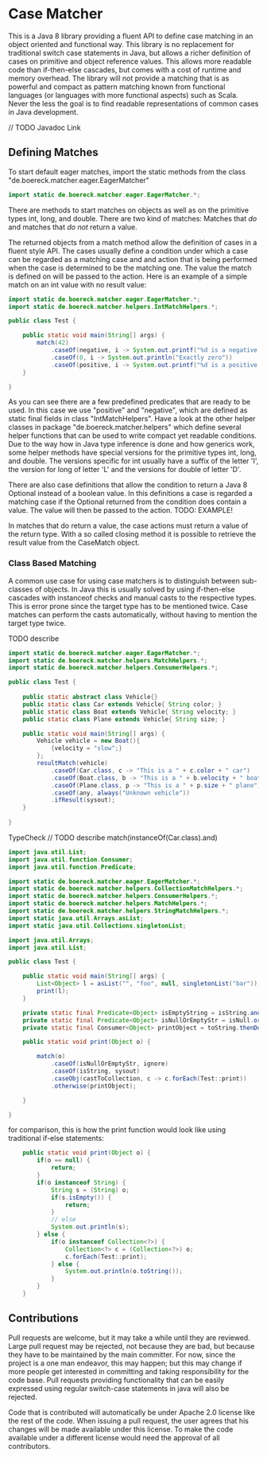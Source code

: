 Case Matcher
============
This is a Java 8 library providing a fluent API to define case matching in an object oriented and functional way. This library is no replacement for traditional switch case statements in Java, but allows a richer definition of cases on primitive and object reference values. This allows more readable code than if-then-else cascades, but comes with a cost of runtime and memory overhead. The library will not provide a matching that is as powerful and compact as pattern matching known from functional languages (or languages with more functional aspects) such as Scala. Never the less the goal is to find readable representations of common cases in Java development.

// TODO Javadoc Link

Defining Matches
----------------

To start default eager matches, import the static methods from the class "de.boereck.matcher.eager.EagerMatcher"

```java 
import static de.boereck.matcher.eager.EagerMatcher.*;
```

There are methods to start matches on objects as well as on the primitive types int, long, and double.
There are two kind of matches: Matches that *do* and matches that *do not* return a value.

The returned objects from a match method allow the definition of cases in a fluent style API. The cases usually define a condition under which a case can be regarded as a matching case and and action that is being performed when the case is determined to be the matching one. The value the match is defined on will be passed to the action. Here is an example of a simple match on an int value with no result value:

```java 
import static de.boereck.matcher.eager.EagerMatcher.*;
import static de.boereck.matcher.helpers.IntMatchHelpers.*;

public class Test {

    public static void main(String[] args) {
        match(42)
            .caseOf(negative, i -> System.out.printf("%d is a negative value", i))
            .caseOf(0, i -> System.out.println("Exactly zero"))
            .caseOf(positive, i -> System.out.printf("%d is a positive value", i));
    }

}
```

As you can see there are a few predefined predicates that are ready to be used. In this case we use "positive" and "negative", which are defined as static final fields in class "IntMatchHelpers". Have a look at the other helper classes in package "de.boereck.matcher.helpers" which define several helper functions that can be used to write compact yet readable conditions. Due to the way how in Java type inference is done and how generics work, some helper methods have special versions for the primitive types int, long, and double. The versions specific for int usually have a suffix of the letter 'I', the version for long of letter 'L' and the versions for double of letter 'D'.

There are also case definitions that allow the condition to return a Java 8 Optional instead of a boolean value. In this definitions a case is regarded a matching case if the Optional returned from the condition does contain a value. The value will then be passed to the action. TODO: EXAMPLE!

In matches that do return a value, the case actions must return a value of the return type. With a so called closing method it is possible to retrieve the result value from the CaseMatch object.

### Class Based Matching ###
A common use case for using case matchers is to distinguish between sub-classes of objects. In Java this is usually solved by using if-then-else cascades with instanceof checks and manual casts to the respective types. This is error prone since the target type has to be mentioned twice.
Case matches can perform the casts automatically, without having to mention the target type twice.

TODO describe 
```java 
import static de.boereck.matcher.eager.EagerMatcher.*;
import static de.boereck.matcher.helpers.MatchHelpers.*;
import static de.boereck.matcher.helpers.ConsumerHelpers.*;

public class Test {
    
    public static abstract class Vehicle{}
    public static class Car extends Vehicle{ String color; }
    public static class Boat extends Vehicle{ String velocity; }
    public static class Plane extends Vehicle{ String size; }

    public static void main(String[] args) {
        Vehicle vehicle = new Boat(){
            {velocity = "slow";}
        };
        resultMatch(vehicle)
            .caseOf(Car.class, c -> "This is a " + c.color + " car")
            .caseOf(Boat.class, b -> "This is a " + b.velocity + " boat")
            .caseOf(Plane.class, p -> "This is a " + p.size + " plane")
            .caseOf(any, always("Unknown vehicle"))
            .ifResult(sysout);
    }
    
}
```


TypeCheck
// TODO describe match(instanceOf(Car.class).and)

```java 
import java.util.List;
import java.util.function.Consumer;
import java.util.function.Predicate;

import static de.boereck.matcher.eager.EagerMatcher.*;
import static de.boereck.matcher.helpers.CollectionMatchHelpers.*;
import static de.boereck.matcher.helpers.ConsumerHelpers.*;
import static de.boereck.matcher.helpers.MatchHelpers.*;
import static de.boereck.matcher.helpers.StringMatchHelpers.*;
import static java.util.Arrays.asList;
import static java.util.Collections.singletonList;

import java.util.Arrays;
import java.util.List;

public class Test {

    public static void main(String[] args) {
        List<Object> l = asList("", "foo", null, singletonList("bar"));
        print(l);
    }

    private static final Predicate<Object> isEmptyString = isString.andTest(strIsEmpty);
    private static final Predicate<Object> isNullOrEmptyStr = isNull.or(isEmptyString);
    private static final Consumer<Object> printObject = toString.thenDo(sysout);

    public static void print(Object o) {

        match(o)
            .caseOf(isNullOrEmptyStr, ignore)
            .caseOf(isString, sysout)
            .caseObj(castToCollection, c -> c.forEach(Test::print))
            .otherwise(printObject);

    }

}

```

for comparison, this is how the print function would look like using traditional if-else statements:

```java 
    public static void print(Object o) {
        if(o == null) {
            return;
        }
        if(o instanceof String) {
            String s = (String) o;
            if(s.isEmpty()) {
                return;
            }
            // else
            System.out.println(s);
        } else {
            if(o instanceof Collection<?>) {
                Collection<?> c = (Collection<?>) o;
                c.forEach(Test::print);
            } else {
                System.out.println(o.toString());
            }
        }
    }
```

Contributions
--------------
Pull requests are welcome, but it may take a while until they are reviewed. Large pull request may be rejected,
not because they are bad, but because they have to be maintained by the main committer. For now, since the project
is a one man endeavor, this may happen; but this may change if more people get interested in committing and taking
responsibility for the code base. Pull requests providing functionality that can be easily expressed using regular
switch-case statements in java will also be rejected.

Code that is contributed will automatically be under Apache 2.0 license like the rest of the code. When issuing a pull
request, the user agrees that his changes will be made available under this license. To make the code available under
a different license would need the approval of all contributors.